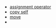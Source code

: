 - [assignment operator](https://isocpp.org/wiki/faq/assignment-operators)
- [copy self](http://isocpp.github.io/CppCoreGuidelines/CppCoreGuidelines#Rc-copy-self)
- [move](http://isocpp.github.io/CppCoreGuidelines/CppCoreGuidelines#Rc-move-self)
-